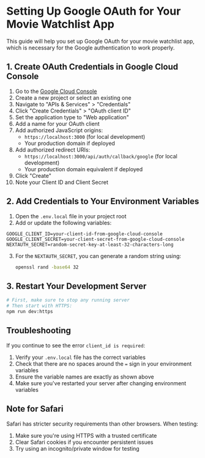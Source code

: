 # Setting Up Google OAuth for Your Movie Watchlist App

This guide will help you set up Google OAuth for your movie watchlist app, which is necessary for the Google authentication to work properly.

## 1. Create OAuth Credentials in Google Cloud Console

1. Go to the [Google Cloud Console](https://console.cloud.google.com/)
2. Create a new project or select an existing one
3. Navigate to "APIs & Services" > "Credentials"
4. Click "Create Credentials" > "OAuth client ID"
5. Set the application type to "Web application"
6. Add a name for your OAuth client
7. Add authorized JavaScript origins:
   - `https://localhost:3000` (for local development)
   - Your production domain if deployed
8. Add authorized redirect URIs:
   - `https://localhost:3000/api/auth/callback/google` (for local development)
   - Your production domain equivalent if deployed
9. Click "Create"
10. Note your Client ID and Client Secret

## 2. Add Credentials to Your Environment Variables

1. Open the `.env.local` file in your project root
2. Add or update the following variables:

```
GOOGLE_CLIENT_ID=your-client-id-from-google-cloud-console
GOOGLE_CLIENT_SECRET=your-client-secret-from-google-cloud-console
NEXTAUTH_SECRET=random-secret-key-at-least-32-characters-long
```

3. For the `NEXTAUTH_SECRET`, you can generate a random string using:
   ```bash
   openssl rand -base64 32
   ```

## 3. Restart Your Development Server

```bash
# First, make sure to stop any running server
# Then start with HTTPS:
npm run dev:https
```

## Troubleshooting

If you continue to see the error `client_id is required`:

1. Verify your `.env.local` file has the correct variables
2. Check that there are no spaces around the `=` sign in your environment variables
3. Ensure the variable names are exactly as shown above
4. Make sure you've restarted your server after changing environment variables

## Note for Safari

Safari has stricter security requirements than other browsers. When testing:

1. Make sure you're using HTTPS with a trusted certificate
2. Clear Safari cookies if you encounter persistent issues
3. Try using an incognito/private window for testing
